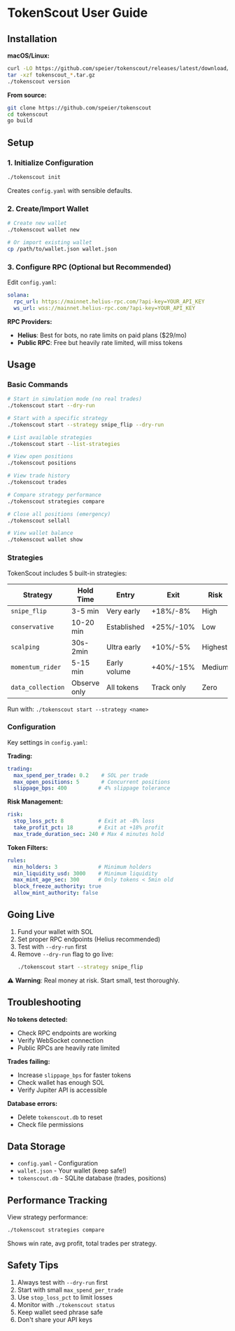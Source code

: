 # TokenScout User Guide

## Installation

**macOS/Linux:**
```bash
curl -LO https://github.com/speier/tokenscout/releases/latest/download/tokenscout_*_Darwin_arm64.tar.gz
tar -xzf tokenscout_*.tar.gz
./tokenscout version
```

**From source:**
```bash
git clone https://github.com/speier/tokenscout
cd tokenscout
go build
```

## Setup

### 1. Initialize Configuration
```bash
./tokenscout init
```

Creates `config.yaml` with sensible defaults.

### 2. Create/Import Wallet
```bash
# Create new wallet
./tokenscout wallet new

# Or import existing wallet
cp /path/to/wallet.json wallet.json
```

### 3. Configure RPC (Optional but Recommended)

Edit `config.yaml`:
```yaml
solana:
  rpc_url: https://mainnet.helius-rpc.com/?api-key=YOUR_API_KEY
  ws_url: wss://mainnet.helius-rpc.com/?api-key=YOUR_API_KEY
```

**RPC Providers:**
- **Helius**: Best for bots, no rate limits on paid plans ($29/mo)
- **Public RPC**: Free but heavily rate limited, will miss tokens

## Usage

### Basic Commands

```bash
# Start in simulation mode (no real trades)
./tokenscout start --dry-run

# Start with a specific strategy
./tokenscout start --strategy snipe_flip --dry-run

# List available strategies
./tokenscout start --list-strategies

# View open positions
./tokenscout positions

# View trade history
./tokenscout trades

# Compare strategy performance
./tokenscout strategies compare

# Close all positions (emergency)
./tokenscout sellall

# View wallet balance
./tokenscout wallet show
```

### Strategies

TokenScout includes 5 built-in strategies:

| Strategy | Hold Time | Entry | Exit | Risk |
|----------|-----------|-------|------|------|
| `snipe_flip` | 3-5 min | Very early | +18%/-8% | High |
| `conservative` | 10-20 min | Established | +25%/-10% | Low |
| `scalping` | 30s-2min | Ultra early | +10%/-5% | Highest |
| `momentum_rider` | 5-15 min | Early volume | +40%/-15% | Medium |
| `data_collection` | Observe only | All tokens | Track only | Zero |

Run with: `./tokenscout start --strategy <name>`

### Configuration

Key settings in `config.yaml`:

**Trading:**
```yaml
trading:
  max_spend_per_trade: 0.2    # SOL per trade
  max_open_positions: 5       # Concurrent positions
  slippage_bps: 400          # 4% slippage tolerance
```

**Risk Management:**
```yaml
risk:
  stop_loss_pct: 8           # Exit at -8% loss
  take_profit_pct: 18        # Exit at +18% profit
  max_trade_duration_sec: 240 # Max 4 minutes hold
```

**Token Filters:**
```yaml
rules:
  min_holders: 3             # Minimum holders
  min_liquidity_usd: 3000    # Minimum liquidity
  max_mint_age_sec: 300      # Only tokens < 5min old
  block_freeze_authority: true
  allow_mint_authority: false
```

## Going Live

1. Fund your wallet with SOL
2. Set proper RPC endpoints (Helius recommended)
3. Test with `--dry-run` first
4. Remove `--dry-run` flag to go live:
   ```bash
   ./tokenscout start --strategy snipe_flip
   ```

⚠️ **Warning**: Real money at risk. Start small, test thoroughly.

## Troubleshooting

**No tokens detected:**
- Check RPC endpoints are working
- Verify WebSocket connection
- Public RPCs are heavily rate limited

**Trades failing:**
- Increase `slippage_bps` for faster tokens
- Check wallet has enough SOL
- Verify Jupiter API is accessible

**Database errors:**
- Delete `tokenscout.db` to reset
- Check file permissions

## Data Storage

- `config.yaml` - Configuration
- `wallet.json` - Your wallet (keep safe!)
- `tokenscout.db` - SQLite database (trades, positions)

## Performance Tracking

View strategy performance:
```bash
./tokenscout strategies compare
```

Shows win rate, avg profit, total trades per strategy.

## Safety Tips

1. Always test with `--dry-run` first
2. Start with small `max_spend_per_trade`
3. Use `stop_loss_pct` to limit losses
4. Monitor with `./tokenscout status`
5. Keep wallet seed phrase safe
6. Don't share your API keys
